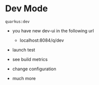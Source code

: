 <!-- .slide: class="with-code" -->

# Dev Mode

```shell
quarkus:dev
```

- you have new dev-ui in the following url

  - localhost:8084/q/dev

- launch test
- see build metrics
- change configuration
- much more
